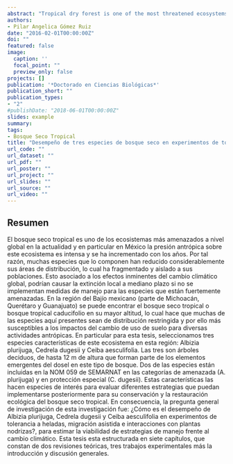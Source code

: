 ```yaml
---
abstract: "Tropical dry forest is one of the most threatened ecosystems nowadays and particularly in Mexico, anthropic pressure on this ecosystem is intense and has increased over the years. For this reason, many component species have reduced significantly their distribution areas, which has fragmented and isolated their populations. This coupled with the imminets effects of global climate change could cause local extinction in the medium term if management actions are not implemented for species that are highly threatened. In the region of the Mexican Bajio (part of Michoacan, Queretaro and Guanajuato states) it is possible to find the dry tropical forest or tropical deciduous forest at its highest altitude, which makes that many of its species have a restricted distribution and therefore they are more susceptible to the impacts of land use change for different human activities. In particular for this thesis, we selected three species characteristics of this ecosystem in this region: Albizia plurijuga, Cedrela dugesii and Ceiba aesculifolia. The three are deciduous trees, up to 12 m high being part of the emerging elements of the canopy in this forest. Two of the species are included in the NOM 059 SEMARNAT in the categories of threat (A. plurijuga) and special protection (C. dugesii). These characteristics make them species of interest to evaluate different strategies that can subsequently be implemented for their conservation and ecological restoration of tropical dry forest. Consequently, the overall research question of this research was: How is the performance of Albizia plurijuga, Cedrela dugesii and Ceiba aesculifolia in experiments of frost tolerance, assisted migration and interactions with nurse plants ?, to estimate the viability of these management strategies to face climate change. This thesis is structured into seven chapters, which consist of two theoretical revisions, three experimental works plus the introduction and general discussion. In Chapter I, I present the general introduction related to climate change that is one of the most influential factors in the dynamics and maintenance of the ecosystems currently. I also explain some response strategies to this phenomenon evaluated in this thesis and finally I describe the system study."
authors:
- Pilar Angelica Gómez Ruiz
date: "2016-02-01T00:00:00Z"
doi: ""
featured: false
image:
  caption: ''
  focal_point: ""
  preview_only: false
projects: []
publication: '*Doctorado en Ciencias Biológicas*'
publication_short: ""
publication_types:
- "2"
#publishDate: "2018-06-01T00:00:00Z"
slides: example
summary: 
tags:
- Bosque Seco Tropical
title: "Desempeño de tres especies de bosque seco en experimentos de tolerancia a heladas y nodricismo para su migración asistida en respuesta al cambio climático"
url_code: ""
url_dataset: ""
url_pdf: ""
url_poster: ""
url_project: ""
url_slides: ""
url_source: ""
url_video: ""
---
```

## Resumen
El bosque seco tropical es uno de los ecosistemas más amenazados a nivel global en la actualidad y en particular en México la presión antrópica sobre este ecosistema es intensa y se ha incrementado con los años. Por tal razón, muchas especies que lo componen han reducido considerablemente sus áreas de distribución, lo cual ha fragmentado y aislado a sus poblaciones. Esto asociado a los efectos inminentes del cambio climático global, podrían causar la extinción local a mediano plazo si no se implementan medidas de manejo para las especies que están fuertemente amenazadas. En la región del Bajío mexicano (parte de Michoacán, Querétaro y Guanajuato) se puede encontrar el bosque seco tropical o bosque tropical caducifolio en su mayor altitud, lo cual hace que muchas de las especies aquí presentes sean de distribución restringida y por ello más susceptibles a los impactos del cambio de uso de suelo para diversas actividades antrópicas. En particular para esta tesis, seleccionamos tres especies características de este ecosistema en esta región: Albizia plurijuga, Cedrela dugesii y Ceiba aesculifolia. Las tres son árboles deciduos, de hasta 12 m de altura que forman parte de los elementos emergentes del dosel en este tipo de bosque. Dos de las especies están incluidas en la NOM 059 de SEMARNAT en las categorías de amenazada (A. plurijuga) y en protección especial (C. dugesii). Estas características las hacen especies de interés para evaluar diferentes estrategias que puedan implementarse posteriormente para su conservación y la restauración ecológica del bosque seco tropical. En consecuencia, la pregunta general de investigación de esta investigación fue: ¿Cómo es el desempeño de Albizia plurijuga, Cedrela dugesii y Ceiba aesculifolia en experimentos de tolerancia a heladas, migración asistida e interacciones con plantas nodrizas?, para estimar la viabilidad de estrategias de manejo frente al cambio climático. Esta tesis esta estructurada en siete capítulos, que constan de dos revisiones teóricas, tres trabajos experimentales más la introducción y discusión generales.